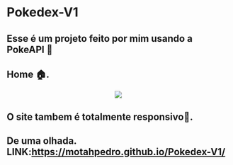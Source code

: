 # Pokedex-V1

 
## Esse é um projeto feito por mim usando a PokeAPI 📝<br>
<P>
  
  <p align="center">
    
   ## Home 🏠.

   <p align="center">

   <img width="" height="" src="https://github.com/MotahPedro/Pokedex-V1/assets/111978930/59fd5883-210a-4468-bae9-e14476b7136d">
</p>

## O site tambem é totalmente responsivo📱.

## De uma olhada. **LINK**:https://motahpedro.github.io/Pokedex-V1/
